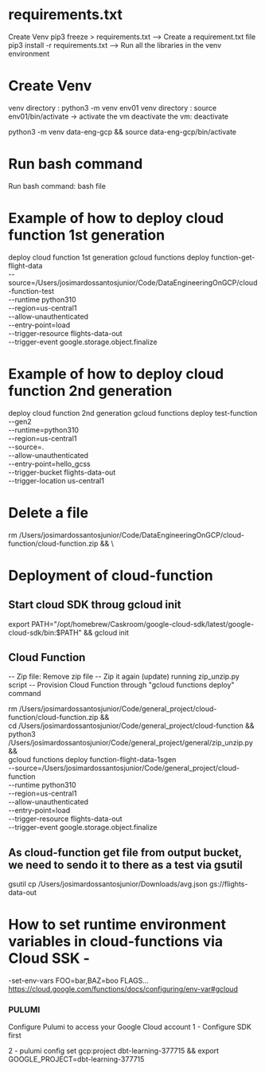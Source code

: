 
# requirements.txt  
Create Venv
pip3 freeze > requirements.txt 		--> Create a requirement.txt file
pip3 install -r requirements.txt  	--> Run all the libraries in the venv environment


# Create Venv
venv directory   : python3 -m venv env01
venv directory   : source env01/bin/activate  → activate the vm
deactivate the vm: deactivate

python3 -m venv data-eng-gcp && source data-eng-gcp/bin/activate 

# Run bash command
Run bash command: bash file


# Example of how to deploy cloud function 1st generation
deploy cloud function 1st generation
gcloud functions deploy function-get-flight-data \
--source=/Users/josimardossantosjunior/Code/DataEngineeringOnGCP/cloud-function-test \
--runtime python310 \
--region=us-central1 \
--allow-unauthenticated \
--entry-point=load \
--trigger-resource flights-data-out \
--trigger-event google.storage.object.finalize

# Example of how to deploy cloud function 2nd generation
deploy cloud function 2nd generation
gcloud functions deploy test-function \
--gen2 \
--runtime=python310 \
--region=us-central1 \
--source=. \
--allow-unauthenticated \
--entry-point=hello_gcss \
--trigger-bucket flights-data-out \
--trigger-location us-central1


# Delete a file
rm /Users/josimardossantosjunior/Code/DataEngineeringOnGCP/cloud-function/cloud-function.zip && \


# Deployment of cloud-function


## Start cloud SDK throug gcloud init
export PATH="/opt/homebrew/Caskroom/google-cloud-sdk/latest/google-cloud-sdk/bin:$PATH" && gcloud init


## Cloud Function
-- Zip file: Remove zip file
-- Zip it again (update) running zip_unzip.py script
-- Provision Cloud Function through "gcloud functions deploy" command

rm /Users/josimardossantosjunior/Code/general_project/cloud-function/cloud-function.zip && \
cd /Users/josimardossantosjunior/Code/general_project/cloud-function && \
python3 /Users/josimardossantosjunior/Code/general_project/general/zip_unzip.py && \
gcloud functions deploy function-flight-data-1sgen \
--source=/Users/josimardossantosjunior/Code/general_project/cloud-function \
--runtime python310 \
--region=us-central1 \
--allow-unauthenticated \
--entry-point=load \
--trigger-resource flights-data-out \
--trigger-event google.storage.object.finalize

## As cloud-function get file from output bucket, we need to sendo it to there as a test via gsutil
gsutil cp /Users/josimardossantosjunior/Downloads/avg.json gs://flights-data-out


# How to set runtime environment variables in cloud-functions via Cloud SSK - 
-set-env-vars FOO=bar,BAZ=boo FLAGS...
https://cloud.google.com/functions/docs/configuring/env-var#gcloud

### PULUMI ###

Configure Pulumi to access your Google Cloud account
1 - Configure SDK first

2 - pulumi config set gcp:project dbt-learning-377715 && export GOOGLE_PROJECT=dbt-learning-377715